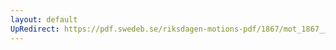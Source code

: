```yaml
---
layout: default
UpRedirect: https://pdf.swedeb.se/riksdagen-motions-pdf/1867/mot_1867__ak__00132/mot_1867__ak__00132_001.pdf
---
```

